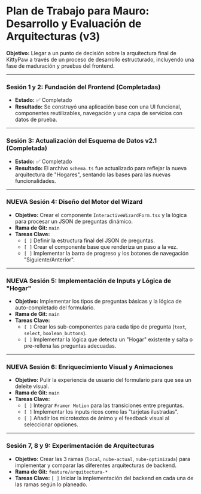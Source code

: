 # Plan de Trabajo para Mauro: Desarrollo y Evaluación de Arquitecturas (v3)

**Objetivo:** Llegar a un punto de decisión sobre la arquitectura final de KittyPaw a través de un proceso de desarrollo estructurado, incluyendo una fase de maduración y pruebas del frontend.

---

### **Sesión 1 y 2: Fundación del Frontend (Completadas)**

*   **Estado:** ✅ Completado
*   **Resultado:** Se construyó una aplicación base con una UI funcional, componentes reutilizables, navegación y una capa de servicios con datos de prueba.

---

### **Sesión 3: Actualización del Esquema de Datos v2.1 (Completada)**
*   **Estado:** ✅ Completado
*   **Resultado:** El archivo `schema.ts` fue actualizado para reflejar la nueva arquitectura de "Hogares", sentando las bases para las nuevas funcionalidades.

---

### **NUEVA Sesión 4: Diseño del Motor del Wizard**
*   **Objetivo:** Crear el componente `InteractiveWizardForm.tsx` y la lógica para procesar un JSON de preguntas dinámico.
*   **Rama de Git:** `main`
*   **Tareas Clave:**
    *   `[ ]` Definir la estructura final del JSON de preguntas.
    *   `[ ]` Crear el componente base que renderiza un paso a la vez.
    *   `[ ]` Implementar la barra de progreso y los botones de navegación "Siguiente/Anterior".

---

### **NUEVA Sesión 5: Implementación de Inputs y Lógica de "Hogar"**
*   **Objetivo:** Implementar los tipos de preguntas básicas y la lógica de auto-completado del formulario.
*   **Rama de Git:** `main`
*   **Tareas Clave:**
    *   `[ ]` Crear los sub-componentes para cada tipo de pregunta (`text`, `select`, `boolean_buttons`).
    *   `[ ]` Implementar la lógica que detecta un "Hogar" existente y salta o pre-rellena las preguntas adecuadas.

---

### **NUEVA Sesión 6: Enriquecimiento Visual y Animaciones**
*   **Objetivo:** Pulir la experiencia de usuario del formulario para que sea un deleite visual.
*   **Rama de Git:** `main`
*   **Tareas Clave:**
    *   `[ ]` Integrar `Framer Motion` para las transiciones entre preguntas.
    *   `[ ]` Implementar los inputs ricos como las "tarjetas ilustradas".
    *   `[ ]` Añadir los microtextos de ánimo y el feedback visual al seleccionar opciones.

---

### **Sesión 7, 8 y 9: Experimentación de Arquitecturas**
*   **Objetivo:** Crear las 3 ramas (`local`, `nube-actual`, `nube-optimizada`) para implementar y comparar las diferentes arquitecturas de backend.
*   **Rama de Git:** `feature/arquitectura-*`
*   **Tareas Clave:** `[ ]` Iniciar la implementación del backend en cada una de las ramas según lo planeado.